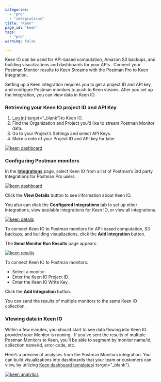 ```yaml
---
categories:
  - "pro"
  - "integrations"
title: "Keen"
page_id: "keen"
tags: 
  - "pro"
warning: false

---
```

Keen IO can be used for API-based computation, Amazon S3 backups, and building visualizations and dashboards for your APIs.  Connect your Postman Monitor results to Keen Streams with the Postman Pro to Keen Integration.

Setting up a Keen integration requires you to get a project ID and API key, and configure Postman monitors to push to Keen steams. After you set up the integration, you can view data in Keen IO.

### Retrieving your Keen IO project ID and API Key

1. [Log in](https://keen.io/home/){:target="_blank"}to Keen IO. 
2. Find the Organization and Project you’d like to stream Postman Monitor data.  
3. Go to your Project’s Settings and select API Keys.  
4. Make a note of your Project ID and API key for later.

[![keen dashboard](https://s3.amazonaws.com/postman-static-getpostman-com/postman-docs/59119661.jpg)](https://s3.amazonaws.com/postman-static-getpostman-com/postman-docs/59119661.jpg)

### Configuring Postman monitors

In the **[Integrations](https://app.getpostman.com/dashboard/integrations)** page, select Keen IO from a list of Postman’s 3rd party Integrations for Postman Pro users.

[![keen dashboard](https://s3.amazonaws.com/postman-static-getpostman-com/postman-docs/integrations_keen.png)](https://s3.amazonaws.com/postman-static-getpostman-com/postman-docs/integrations_keen.png)

Click the **View Details** button to see information about Keen IO.  

You also can click the **Configured Integrations** tab to set up other integrations, view available integrations for Keen IO, or view all integrations.

[![keen details](https://s3.amazonaws.com/postman-static-getpostman-com/postman-docs/integrations_Keen_details2.png)](https://s3.amazonaws.com/postman-static-getpostman-com/postman-docs/integrations_Keen_details2.png)

To connect Keen IO to Postman monitors for API-based computation, S3 backups, and building visualizations, click the **Add Integration** button.

The **Send Monitor Run Results** page appears. 

[![keen results](https://s3.amazonaws.com/postman-static-getpostman-com/postman-docs/integrations_keen_sendMonitor1.png)](https://s3.amazonaws.com/postman-static-getpostman-com/postman-docs/integrations_keen_sendMonitor1.png)

To connect Keen IO to Postman monitors:
* Select a monitor.
* Enter the Keen IO Project ID.
* Enter the Keen IO Write Key.

Click the **Add Integration** button. 

You can send the results of multiple monitors to the same Keen IO collection.


### VIewing data in Keen IO

Within a few minutes, you should start to see data flowing into Keen IO provided your Monitor is running.  If you’ve sent the results of multiple Postman Monitors to Keen, you’ll be able to segment by monitor name/id, collection name/id, error code, etc. 

Here’s a preview of analyses from the Postman Monitors integration. You can build visualizations into dashboards that your team or customers can view, by utilizing [Keen dashboard templates](https://keen.io/docs/visualize/how-to-create-a-dashboard/){:target="_blank"}.

[![keen analytics](https://s3.amazonaws.com/postman-static-getpostman-com/postman-docs/keen_dashboard.png)](https://s3.amazonaws.com/postman-static-getpostman-com/postman-docs/keen_dashboard.png)  
